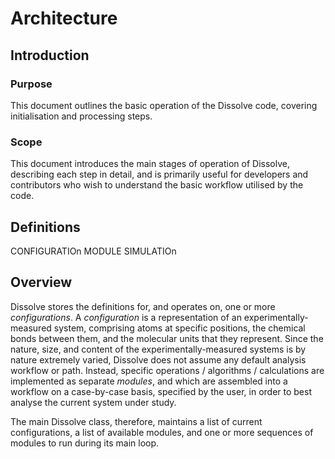 # Architecture

## Introduction

### Purpose
This document outlines the basic operation of the Dissolve code, covering initialisation and processing steps.

### Scope
This document introduces the main stages of operation of Dissolve, describing each step in detail, and is primarily useful for developers and contributors who wish to understand the basic workflow utilised by the code.

## Definitions

CONFIGURATIOn
MODULE
SIMULATIOn
## Overview


Dissolve stores the definitions for, and operates on, one or more _configurations_. A _configuration_ is a representation of an experimentally-measured system, comprising atoms at specific positions, the chemical bonds between them, and the molecular units that they represent. Since the nature, size, and content of the experimentally-measured systems is by nature extremely varied, Dissolve does not assume any default analysis workflow or path. Instead, specific operations / algorithms / calculations are implemented as separate _modules_, and which are assembled into a workflow on a case-by-case basis, specified by the user, in order to best analyse the current system under study.

The main Dissolve class, therefore, maintains a list of current configurations, a list of available modules, and one or more sequences of modules to run during its main loop.

